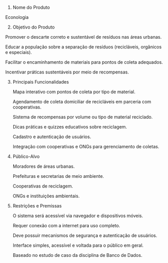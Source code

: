 1. Nome do Produto

Econologia

2. Objetivo do Produto

  Promover o descarte correto e sustentável de resíduos nas áreas urbanas.

  Educar a população sobre a separação de resíduos (recicláveis, orgânicos e especiais).

  Facilitar o encaminhamento de materiais para pontos de coleta adequados.

   Incentivar práticas sustentáveis por meio de recompensas.
  

3. Principais Funcionalidades

    Mapa interativo com pontos de coleta por tipo de material.

    Agendamento de coleta domiciliar de recicláveis em parceria com cooperativas.

    Sistema de recompensas por volume ou tipo de material reciclado.

    Dicas práticas e quizzes educativos sobre reciclagem.

    Cadastro e autenticação de usuários.

    Integração com cooperativas e ONGs para gerenciamento de coletas.
   

5. Público-Alvo

    Moradores de áreas urbanas.

    Prefeituras e secretarias de meio ambiente.

    Cooperativas de reciclagem.

    ONGs e instituições ambientais.
   

7. Restrições e Premissas

    O sistema será acessível via navegador e dispositivos móveis.

    Requer conexão com a internet para uso completo.

    Deve possuir mecanismos de segurança e autenticação de usuários.

    Interface simples, acessível e voltada para o público em geral.

    Baseado no estudo de caso da disciplina de Banco de Dados.
